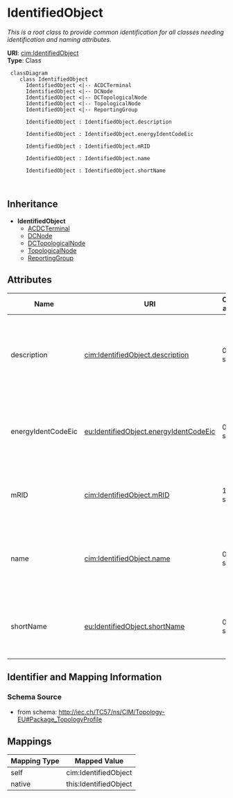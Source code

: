 # IdentifiedObject


_This is a root class to provide common identification for all classes needing identification and naming attributes._





**URI**: [cim:IdentifiedObject](http://iec.ch/TC57/CIM100#IdentifiedObject)<br />
**Type**: Class




```mermaid
 classDiagram
    class IdentifiedObject
      IdentifiedObject <|-- ACDCTerminal
      IdentifiedObject <|-- DCNode
      IdentifiedObject <|-- DCTopologicalNode
      IdentifiedObject <|-- TopologicalNode
      IdentifiedObject <|-- ReportingGroup
      
      IdentifiedObject : IdentifiedObject.description
        
      IdentifiedObject : IdentifiedObject.energyIdentCodeEic
        
      IdentifiedObject : IdentifiedObject.mRID
        
      IdentifiedObject : IdentifiedObject.name
        
      IdentifiedObject : IdentifiedObject.shortName
        
      
```





## Inheritance
* **IdentifiedObject**
    * [ACDCTerminal](ACDCTerminal.md)
    * [DCNode](DCNode.md)
    * [DCTopologicalNode](DCTopologicalNode.md)
    * [TopologicalNode](TopologicalNode.md)
    * [ReportingGroup](ReportingGroup.md)



## Attributes


| Name | URI | Cardinality and Range | Description | Inheritance |
| ---  | --- | --- | --- | --- |
| description | [cim:IdentifiedObject.description](http://iec.ch/TC57/CIM100#IdentifiedObject.description) | 0..1 <br />  string  | The description is a free human readable text describing or naming the object | direct |
| energyIdentCodeEic | [eu:IdentifiedObject.energyIdentCodeEic](http://iec.ch/TC57/CIM100-European#IdentifiedObject.energyIdentCodeEic) | 0..1 <br />  string  | The attribute is used for an exchange of the EIC code (Energy identification ... | direct |
| mRID | [cim:IdentifiedObject.mRID](http://iec.ch/TC57/CIM100#IdentifiedObject.mRID) | 1..1 <br />  string  | Master resource identifier issued by a model authority | direct |
| name | [cim:IdentifiedObject.name](http://iec.ch/TC57/CIM100#IdentifiedObject.name) | 0..1 <br />  string  | The name is any free human readable and possibly non unique text naming the o... | direct |
| shortName | [eu:IdentifiedObject.shortName](http://iec.ch/TC57/CIM100-European#IdentifiedObject.shortName) | 0..1 <br />  string  | The attribute is used for an exchange of a human readable short name with len... | direct |









## Identifier and Mapping Information







### Schema Source


* from schema: http://iec.ch/TC57/ns/CIM/Topology-EU#Package_TopologyProfile





## Mappings

| Mapping Type | Mapped Value |
| ---  | ---  |
| self | cim:IdentifiedObject |
| native | this:IdentifiedObject |




